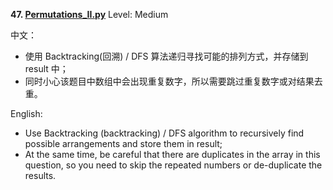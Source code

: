 **47. [Permutations_II.py](https://github.com/Kelv1nYu/LeetCode_Practices/blob/master/Code/Permutations_II.py)**      Level: Medium

中文：

* 使用 Backtracking(回溯) / DFS 算法递归寻找可能的排列方式，并存储到 result 中；
* 同时小心该题目中数组中会出现重复数字，所以需要跳过重复数字或对结果去重。

English:

* Use Backtracking (backtracking) / DFS algorithm to recursively find possible arrangements and store them in result;
* At the same time, be careful that there are duplicates in the array in this question, so you need to skip the repeated numbers or de-duplicate the results.